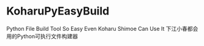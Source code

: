 # KoharuPyEasyBuild
Python File Build Tool So Easy Even Koharu Shimoe Can Use It 下江小春都会用的Python可执行文件构建器
